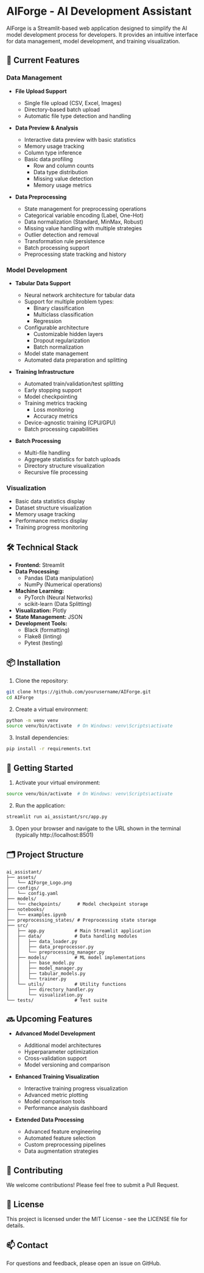 # AIForge - AI Development Assistant

AIForge is a Streamlit-based web application designed to simplify the AI model development process for developers. It provides an intuitive interface for data management, model development, and training visualization.

## 🚀 Current Features

### Data Management
- **File Upload Support**
  - Single file upload (CSV, Excel, Images)
  - Directory-based batch upload
  - Automatic file type detection and handling

- **Data Preview & Analysis**
  - Interactive data preview with basic statistics
  - Memory usage tracking
  - Column type inference
  - Basic data profiling
    - Row and column counts
    - Data type distribution
    - Missing value detection
    - Memory usage metrics

- **Data Preprocessing**
  - State management for preprocessing operations
  - Categorical variable encoding (Label, One-Hot)
  - Data normalization (Standard, MinMax, Robust)
  - Missing value handling with multiple strategies
  - Outlier detection and removal
  - Transformation rule persistence
  - Batch processing support
  - Preprocessing state tracking and history

### Model Development
- **Tabular Data Support**
  - Neural network architecture for tabular data
  - Support for multiple problem types:
    - Binary classification
    - Multiclass classification
    - Regression
  - Configurable architecture
    - Customizable hidden layers
    - Dropout regularization
    - Batch normalization
  - Model state management
  - Automated data preparation and splitting

- **Training Infrastructure**
  - Automated train/validation/test splitting
  - Early stopping support
  - Model checkpointing
  - Training metrics tracking
    - Loss monitoring
    - Accuracy metrics
  - Device-agnostic training (CPU/GPU)
  - Batch processing capabilities

- **Batch Processing**
  - Multi-file handling
  - Aggregate statistics for batch uploads
  - Directory structure visualization
  - Recursive file processing

### Visualization
- Basic data statistics display
- Dataset structure visualization
- Memory usage tracking
- Performance metrics display
- Training progress monitoring

## 🛠 Technical Stack

- **Frontend:** Streamlit
- **Data Processing:** 
  - Pandas (Data manipulation)
  - NumPy (Numerical operations)
- **Machine Learning:** 
  - PyTorch (Neural Networks)
  - scikit-learn (Data Splitting)
- **Visualization:** Plotly
- **State Management:** JSON
- **Development Tools:** 
  - Black (formatting)
  - Flake8 (linting)
  - Pytest (testing)

## 📦 Installation

1. Clone the repository:
```bash
git clone https://github.com/yourusername/AIForge.git
cd AIForge
```

2. Create a virtual environment:
```bash
python -m venv venv
source venv/bin/activate  # On Windows: venv\Scripts\activate
```

3. Install dependencies:
```bash
pip install -r requirements.txt
```

## 🚀 Getting Started

1. Activate your virtual environment:
```bash
source venv/bin/activate  # On Windows: venv\Scripts\activate
```

2. Run the application:
```bash
streamlit run ai_assistant/src/app.py
```

3. Open your browser and navigate to the URL shown in the terminal (typically http://localhost:8501)

## 🗂 Project Structure

```
ai_assistant/
├── assets/
│   └── AIForge_Logo.png
├── configs/
│   └── config.yaml
├── models/
│   └── checkpoints/      # Model checkpoint storage
├── notebooks/
│   └── examples.ipynb
├── preprocessing_states/ # Preprocessing state storage
├── src/
│   ├── app.py           # Main Streamlit application
│   ├── data/            # Data handling modules
│   │   ├── data_loader.py
│   │   ├── data_preprocessor.py
│   │   └── preprocessing_manager.py
│   ├── models/          # ML model implementations
│   │   ├── base_model.py
│   │   ├── model_manager.py
│   │   ├── tabular_models.py
│   │   └── trainer.py
│   └── utils/           # Utility functions
│       ├── directory_handler.py
│       └── visualization.py
└── tests/               # Test suite
```

## 🔜 Upcoming Features

- **Advanced Model Development**
  - Additional model architectures
  - Hyperparameter optimization
  - Cross-validation support
  - Model versioning and comparison

- **Enhanced Training Visualization**
  - Interactive training progress visualization
  - Advanced metric plotting
  - Model comparison tools
  - Performance analysis dashboard

- **Extended Data Processing**
  - Advanced feature engineering
  - Automated feature selection
  - Custom preprocessing pipelines
  - Data augmentation strategies

## 🤝 Contributing

We welcome contributions! Please feel free to submit a Pull Request.

## 📄 License

This project is licensed under the MIT License - see the LICENSE file for details.

## 📫 Contact

For questions and feedback, please open an issue on GitHub.

